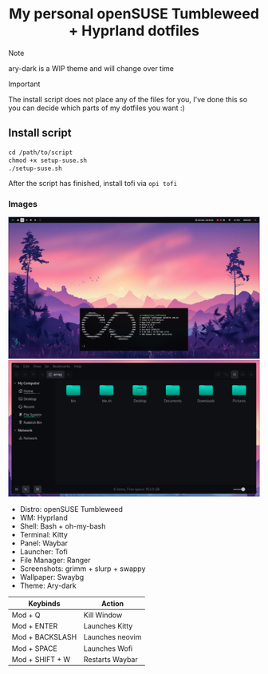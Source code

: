 # <center> My personal openSUSE Tumbleweed + Hyprland dotfiles </center>

> [!NOTE]
> ary-dark is a WIP theme and will change over time

> [!IMPORTANT]  
> The install script does not place any of the files for you, I've done this so you can decide which parts of my dotfiles you want :) 

## Install script
```
cd /path/to/script
chmod +x setup-suse.sh
./setup-suse.sh
```
After the script has finished, install tofi via `opi tofi`

### Images
![alt text](assets/overview.png?raw=true)
![alt text](assets/ary-dark.png?raw=true)

 - Distro: openSUSE Tumbleweed
 - WM: Hyprland
 - Shell: Bash + oh-my-bash
 - Terminal: Kitty
 - Panel: Waybar
 - Launcher: Tofi
 - File Manager: Ranger
 - Screenshots: grimm + slurp + swappy
 - Wallpaper: Swaybg
 - Theme: Ary-dark

| Keybinds  | Action |
| ------------- | ------------- |
| Mod + Q  | Kill Window |
| Mod + ENTER  | Launches Kitty |
| Mod + BACKSLASH | Launches neovim  |
| Mod + SPACE  | Launches Wofi |
| Mod + SHIFT + W  | Restarts Waybar|

